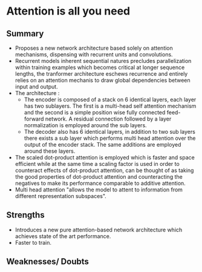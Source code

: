 # Attention is all you need

## Summary

- Proposes a new network architecture based solely on attention mechanisms, dispensing with recurrent units and convolutions.
- Recurrent models inherent sequential natures precludes parallelization within training examples which becomes critical at longer 
sequence lengths, the tranformer architecture eschews recurrence and entirely relies on an attention mechanis to draw global dependencies 
between input and output.
- The architecture :
  - The encoder is composed of a stack on 6 identical layers, each layer has two sublayers. The first is a multi-head self attention
  mechanism and the second is a simple position wise fully connected feed-forward network. A residual connection followed by a layer 
  normalization is employed around the sub layers.
  - The decoder also has 6 identical layers, in addition to two sub layers there exists a sub layer which performs multi head attention 
  over the output of the encoder stack. The same additions are employed around these layers.
- The scaled dot-product attention is employed which is faster and space efficient while at the same time a scaling factor is used in order 
to counteract effects of dot-product attention, can be thought of as taking the good properties of dot-product attention and counteracting 
the negatives to make its performance comparable to additive attention.
- Multi head attention "allows the model to attent to information from different representation subspaces". 

## Strengths
- Introduces a new pure attention-based network architecture which achieves state of the art performance.
- Faster to train. 


## Weaknesses/ Doubts

